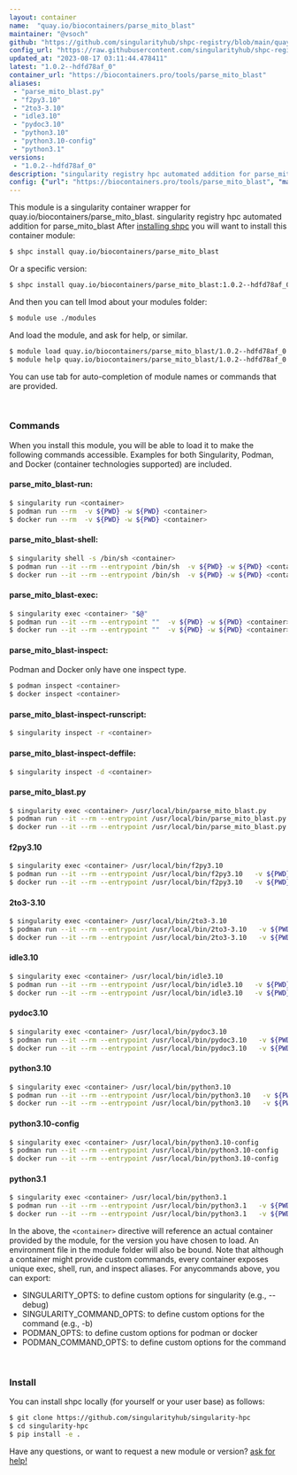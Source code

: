 ```yaml
---
layout: container
name:  "quay.io/biocontainers/parse_mito_blast"
maintainer: "@vsoch"
github: "https://github.com/singularityhub/shpc-registry/blob/main/quay.io/biocontainers/parse_mito_blast/container.yaml"
config_url: "https://raw.githubusercontent.com/singularityhub/shpc-registry/main/quay.io/biocontainers/parse_mito_blast/container.yaml"
updated_at: "2023-08-17 03:11:44.478411"
latest: "1.0.2--hdfd78af_0"
container_url: "https://biocontainers.pro/tools/parse_mito_blast"
aliases:
 - "parse_mito_blast.py"
 - "f2py3.10"
 - "2to3-3.10"
 - "idle3.10"
 - "pydoc3.10"
 - "python3.10"
 - "python3.10-config"
 - "python3.1"
versions:
 - "1.0.2--hdfd78af_0"
description: "singularity registry hpc automated addition for parse_mito_blast"
config: {"url": "https://biocontainers.pro/tools/parse_mito_blast", "maintainer": "@vsoch", "description": "singularity registry hpc automated addition for parse_mito_blast", "latest": {"1.0.2--hdfd78af_0": "sha256:2346679dea1481c872f5a4274f78ebb5e9a5e22d6aae5e6c0e2b3cf8d336cc27"}, "tags": {"1.0.2--hdfd78af_0": "sha256:2346679dea1481c872f5a4274f78ebb5e9a5e22d6aae5e6c0e2b3cf8d336cc27"}, "docker": "quay.io/biocontainers/parse_mito_blast", "aliases": {"parse_mito_blast.py": "/usr/local/bin/parse_mito_blast.py", "f2py3.10": "/usr/local/bin/f2py3.10", "2to3-3.10": "/usr/local/bin/2to3-3.10", "idle3.10": "/usr/local/bin/idle3.10", "pydoc3.10": "/usr/local/bin/pydoc3.10", "python3.10": "/usr/local/bin/python3.10", "python3.10-config": "/usr/local/bin/python3.10-config", "python3.1": "/usr/local/bin/python3.1"}}
---
```


This module is a singularity container wrapper for quay.io/biocontainers/parse_mito_blast.
singularity registry hpc automated addition for parse_mito_blast
After [installing shpc](#install) you will want to install this container module:


```bash
$ shpc install quay.io/biocontainers/parse_mito_blast
```

Or a specific version:

```bash
$ shpc install quay.io/biocontainers/parse_mito_blast:1.0.2--hdfd78af_0
```

And then you can tell lmod about your modules folder:

```bash
$ module use ./modules
```

And load the module, and ask for help, or similar.

```bash
$ module load quay.io/biocontainers/parse_mito_blast/1.0.2--hdfd78af_0
$ module help quay.io/biocontainers/parse_mito_blast/1.0.2--hdfd78af_0
```

You can use tab for auto-completion of module names or commands that are provided.

<br>

### Commands

When you install this module, you will be able to load it to make the following commands accessible.
Examples for both Singularity, Podman, and Docker (container technologies supported) are included.

#### parse_mito_blast-run:

```bash
$ singularity run <container>
$ podman run --rm  -v ${PWD} -w ${PWD} <container>
$ docker run --rm  -v ${PWD} -w ${PWD} <container>
```

#### parse_mito_blast-shell:

```bash
$ singularity shell -s /bin/sh <container>
$ podman run --it --rm --entrypoint /bin/sh  -v ${PWD} -w ${PWD} <container>
$ docker run --it --rm --entrypoint /bin/sh  -v ${PWD} -w ${PWD} <container>
```

#### parse_mito_blast-exec:

```bash
$ singularity exec <container> "$@"
$ podman run --it --rm --entrypoint ""  -v ${PWD} -w ${PWD} <container> "$@"
$ docker run --it --rm --entrypoint ""  -v ${PWD} -w ${PWD} <container> "$@"
```

#### parse_mito_blast-inspect:

Podman and Docker only have one inspect type.

```bash
$ podman inspect <container>
$ docker inspect <container>
```

#### parse_mito_blast-inspect-runscript:

```bash
$ singularity inspect -r <container>
```

#### parse_mito_blast-inspect-deffile:

```bash
$ singularity inspect -d <container>
```


#### parse_mito_blast.py

```bash
$ singularity exec <container> /usr/local/bin/parse_mito_blast.py
$ podman run --it --rm --entrypoint /usr/local/bin/parse_mito_blast.py   -v ${PWD} -w ${PWD} <container> -c " $@"
$ docker run --it --rm --entrypoint /usr/local/bin/parse_mito_blast.py   -v ${PWD} -w ${PWD} <container> -c " $@"
```


#### f2py3.10

```bash
$ singularity exec <container> /usr/local/bin/f2py3.10
$ podman run --it --rm --entrypoint /usr/local/bin/f2py3.10   -v ${PWD} -w ${PWD} <container> -c " $@"
$ docker run --it --rm --entrypoint /usr/local/bin/f2py3.10   -v ${PWD} -w ${PWD} <container> -c " $@"
```


#### 2to3-3.10

```bash
$ singularity exec <container> /usr/local/bin/2to3-3.10
$ podman run --it --rm --entrypoint /usr/local/bin/2to3-3.10   -v ${PWD} -w ${PWD} <container> -c " $@"
$ docker run --it --rm --entrypoint /usr/local/bin/2to3-3.10   -v ${PWD} -w ${PWD} <container> -c " $@"
```


#### idle3.10

```bash
$ singularity exec <container> /usr/local/bin/idle3.10
$ podman run --it --rm --entrypoint /usr/local/bin/idle3.10   -v ${PWD} -w ${PWD} <container> -c " $@"
$ docker run --it --rm --entrypoint /usr/local/bin/idle3.10   -v ${PWD} -w ${PWD} <container> -c " $@"
```


#### pydoc3.10

```bash
$ singularity exec <container> /usr/local/bin/pydoc3.10
$ podman run --it --rm --entrypoint /usr/local/bin/pydoc3.10   -v ${PWD} -w ${PWD} <container> -c " $@"
$ docker run --it --rm --entrypoint /usr/local/bin/pydoc3.10   -v ${PWD} -w ${PWD} <container> -c " $@"
```


#### python3.10

```bash
$ singularity exec <container> /usr/local/bin/python3.10
$ podman run --it --rm --entrypoint /usr/local/bin/python3.10   -v ${PWD} -w ${PWD} <container> -c " $@"
$ docker run --it --rm --entrypoint /usr/local/bin/python3.10   -v ${PWD} -w ${PWD} <container> -c " $@"
```


#### python3.10-config

```bash
$ singularity exec <container> /usr/local/bin/python3.10-config
$ podman run --it --rm --entrypoint /usr/local/bin/python3.10-config   -v ${PWD} -w ${PWD} <container> -c " $@"
$ docker run --it --rm --entrypoint /usr/local/bin/python3.10-config   -v ${PWD} -w ${PWD} <container> -c " $@"
```


#### python3.1

```bash
$ singularity exec <container> /usr/local/bin/python3.1
$ podman run --it --rm --entrypoint /usr/local/bin/python3.1   -v ${PWD} -w ${PWD} <container> -c " $@"
$ docker run --it --rm --entrypoint /usr/local/bin/python3.1   -v ${PWD} -w ${PWD} <container> -c " $@"
```



In the above, the `<container>` directive will reference an actual container provided
by the module, for the version you have chosen to load. An environment file in the
module folder will also be bound. Note that although a container
might provide custom commands, every container exposes unique exec, shell, run, and
inspect aliases. For anycommands above, you can export:

 - SINGULARITY_OPTS: to define custom options for singularity (e.g., --debug)
 - SINGULARITY_COMMAND_OPTS: to define custom options for the command (e.g., -b)
 - PODMAN_OPTS: to define custom options for podman or docker
 - PODMAN_COMMAND_OPTS: to define custom options for the command

<br>

### Install

You can install shpc locally (for yourself or your user base) as follows:

```bash
$ git clone https://github.com/singularityhub/singularity-hpc
$ cd singularity-hpc
$ pip install -e .
```

Have any questions, or want to request a new module or version? [ask for help!](https://github.com/singularityhub/singularity-hpc/issues)